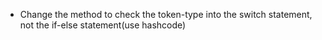 - Change the method to check the token-type into the switch statement, not the if-else statement(use hashcode)